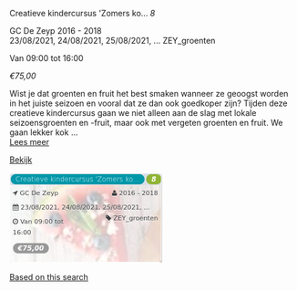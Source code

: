 Creatieve kindercursus 'Zomers ko... *8*

GC De Zeyp 2016 - 2018  
23/08/2021, 24/08/2021, 25/08/2021, ... ZEY\_groenten  

Van 09:00 tot 16:00

*€75,00*

  

Wist je dat groenten en fruit het best smaken wanneer ze geoogst worden in het juiste seizoen en vooral dat ze dan ook goedkoper zijn? Tijden deze creatieve kindercursus gaan we niet alleen aan de slag met lokale seizoensgroenten en -fruit, maar ook met vergeten groenten en fruit. We gaan lekker kok ...  
[Lees meer](https://tickets.vgc.be/activity/subscribe/ZEY_groenten)

[Bekijk](https://tickets.vgc.be/activity/subscribe/ZEY_groenten)

![](60137.png)

[Based on this search](https://tickets.vgc.be/activity/index?&vrijeplaatsen=1&Age%5B%5D=3%2C4&entity=276)